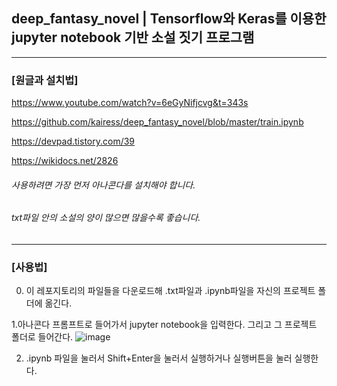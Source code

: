 ## deep_fantasy_novel | Tensorflow와 Keras를 이용한 jupyter notebook 기반 소설 짓기 프로그램

-----

### [원글과 설치법]
https://www.youtube.com/watch?v=6eGyNifjcvg&t=343s

https://github.com/kairess/deep_fantasy_novel/blob/master/train.ipynb

https://devpad.tistory.com/39

https://wikidocs.net/2826

###### 사용하려면 가장 먼저 아나콘다를 설치해야 합니다.
###### txt파일 안의 소설의 양이 많으면 많을수록 좋습니다.

-----

### [사용법]
0. 이 레포지토리의 파일들을 다운로드해 .txt파일과 .ipynb파일을 자신의 프로젝트 폴더에 옮긴다.

1.아나콘다 프롬프트로 들어가서 jupyter notebook을 입력한다. 그리고 그 프로젝트 폴더로 들어간다.
![image](https://user-images.githubusercontent.com/50266731/114316435-8f563000-9b3e-11eb-9035-084996bb905e.png)

2. .ipynb 파일을 눌러서 Shift+Enter을 눌러서 실행하거나 실행버튼을 눌러 실행한다.
